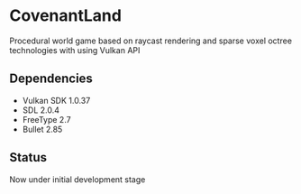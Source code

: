 # CovenantLand
Procedural world game based on raycast rendering and sparse voxel octree technologies with using Vulkan API

## Dependencies
- Vulkan SDK 1.0.37
- SDL 2.0.4
- FreeType 2.7
- Bullet 2.85

## Status
Now under initial development stage
